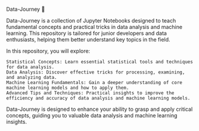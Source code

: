 Data-Journey 🚀

Data-Journey is a collection of Jupyter Notebooks designed to teach fundamental concepts and practical tricks in data analysis and machine learning. This repository is tailored for junior developers and data enthusiasts, helping them better understand key topics in the field.

In this repository, you will explore:

    Statistical Concepts: Learn essential statistical tools and techniques for data analysis.
    Data Analysis: Discover effective tricks for processing, examining, and analyzing data.
    Machine Learning Fundamentals: Gain a deeper understanding of core machine learning models and how to apply them.
    Advanced Tips and Techniques: Practical insights to improve the efficiency and accuracy of data analysis and machine learning models.

Data-Journey is designed to enhance your ability to grasp and apply critical concepts, guiding you to valuable data analysis and machine learning insights.
